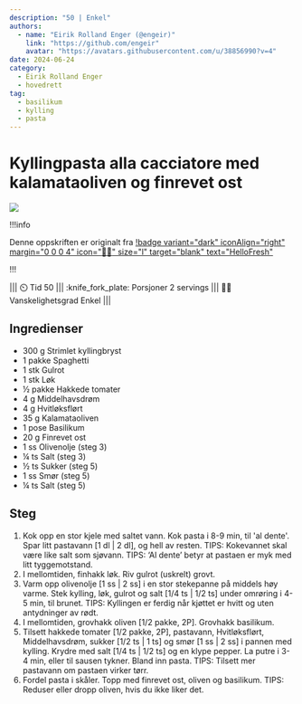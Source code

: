 ```yaml
---
description: "50 | Enkel"
authors:
  - name: "Eirik Rolland Enger (@engeir)"
    link: "https://github.com/engeir"
    avatar: "https://avatars.githubusercontent.com/u/38856990?v=4"
date: 2024-06-24
category:
  - Eirik Rolland Enger
  - hovedrett
tag:
  - basilikum
  - kylling
  - pasta
---
```


# Kyllingpasta alla cacciatore med kalamataoliven og finrevet ost

![](/static/kyllingpasta-alla-cacciatore-med-kalamataoliven-og-finrevet-ost/kyllingpasta-alla-cacciatore-med-kalamataoliven-og-finrevet-ost.webp)

!!!info

Denne oppskriften er originalt fra
[!badge variant="dark" iconAlign="right" margin="0 0 0 4" icon=":cook:" size="l" target="blank" text="HelloFresh"](https://www.hellofresh.no/recipes/kyllingpasta-alla-cacciatore-66274e61ad72ee2f0f4bc8f3)

!!!

<!-- dprint-ignore-start -->
||| :timer_clock: Tid
50
||| :knife_fork_plate: Porsjoner
2 servings
||| :cook: Vanskelighetsgrad
Enkel
|||
<!-- dprint-ignore-end -->

## Ingredienser

- 300 g Strimlet kyllingbryst
- 1 pakke Spaghetti
- 1 stk Gulrot
- 1 stk Løk
- ½ pakke Hakkede tomater
- 4 g Middelhavsdrøm
- 4 g Hvitløksflørt
- 35 g Kalamataoliven
- 1 pose Basilikum
- 20 g Finrevet ost
- 1 ss Olivenolje (steg 3)
- ¼ ts Salt (steg 3)
- ½ ts Sukker (steg 5)
- 1 ss Smør (steg 5)
- ¼ ts Salt (steg 5)

## Steg

1. Kok opp en stor kjele med saltet vann. Kok pasta i 8-9 min, til 'al dente'. Spar litt pastavann [1 dl | 2 dl], og hell av resten. TIPS: Kokevannet skal være like salt som sjøvann. TIPS: ‘Al dente’ betyr at pastaen er myk med litt tyggemotstand.
2. I mellomtiden, finhakk løk. Riv gulrot (uskrelt) grovt.
3. Varm opp olivenolje [1 ss | 2 ss] i en stor stekepanne på middels høy varme. Stek kylling, løk, gulrot og salt [1/4 ts | 1/2 ts] under omrøring i 4-5 min, til brunet. TIPS: Kyllingen er ferdig når kjøttet er hvitt og uten antydninger av rødt.
4. I mellomtiden, grovhakk oliven [1/2 pakke, 2P]. Grovhakk basilikum.
5. Tilsett hakkede tomater [1/2 pakke, 2P], pastavann, Hvitløksflørt, Middelhavsdrøm, sukker [1/2 ts | 1 ts] og smør [1 ss | 2 ss] i pannen med kylling. Krydre med salt [1/4 ts | 1/2 ts] og en klype pepper. La putre i 3-4 min, eller til sausen tykner. Bland inn pasta. TIPS: Tilsett mer pastavann om pastaen virker tørr.
6. Fordel pasta i skåler. Topp med finrevet ost, oliven og basilikum. TIPS: Reduser eller dropp oliven, hvis du ikke liker det.

<script type="application/ld+json">
{
  "author": {
    "@type": "Person",
    "name": "HelloFresh",
    "url": "https://www.hellofresh.no/recipes/kyllingpasta-alla-cacciatore-66274e61ad72ee2f0f4bc8f3"
  },
  "image": "https://img.hellofresh.com/f_auto,fl_lossy,h_640,q_auto,w_1200/hellofresh_s3/image/HF_Y24_R08_BW10_SE_C22479-1_MAIN_low-25af6855.jpg",
  "site_name": "HelloFresh",
  "@context": "https://schema.org",
  "@type": "Recipe",
  "recipeCategory": "",
  "cookTime": 25,
  "recipeCuisine": "Italienske",
  "publisher": {
    "@type": "Organization",
    "name": "hellofresh.com"
  },
  "recipeIngredient": [
    "300 g Strimlet kyllingbryst",
    "1 pakke Spaghetti",
    "1 stk Gulrot",
    "1 stk Løk",
    "½ pakke Hakkede tomater",
    "4 g Middelhavsdrøm",
    "4 g Hvitløksflørt",
    "35 g Kalamataoliven",
    "1 pose Basilikum",
    "20 g Finrevet ost",
    "1 ss Olivenolje (steg 3)",
    "¼ ts Salt (steg 3)",
    "½ ts Sukker (steg 5)",
    "1 ss Smør (steg 5)",
    "¼ ts Salt (steg 5)"
  ],
  "recipeInstructions": [
    {
      "@type": "HowToStep",
      "text": "Kok opp en stor kjele med saltet vann. Kok pasta i 8-9 min, til 'al dente'. Spar litt pastavann [1 dl | 2 dl], og hell av resten. TIPS: Kokevannet skal være like salt som sjøvann. TIPS: ‘Al dente’ betyr at pastaen er myk med litt tyggemotstand."
    },
    {
      "@type": "HowToStep",
      "text": "I mellomtiden, finhakk løk. Riv gulrot (uskrelt) grovt."
    },
    {
      "@type": "HowToStep",
      "text": "Varm opp olivenolje [1 ss | 2 ss] i en stor stekepanne på middels høy varme. Stek kylling, løk, gulrot og salt [1/4 ts | 1/2 ts] under omrøring i 4-5 min, til brunet. TIPS: Kyllingen er ferdig når kjøttet er hvitt og uten antydninger av rødt."
    },
    {
      "@type": "HowToStep",
      "text": "I mellomtiden, grovhakk oliven [1/2 pakke, 2P]. Grovhakk basilikum."
    },
    {
      "@type": "HowToStep",
      "text": "Tilsett hakkede tomater [1/2 pakke, 2P], pastavann, Hvitløksflørt, Middelhavsdrøm, sukker [1/2 ts | 1 ts] og smør [1 ss | 2 ss] i pannen med kylling. Krydre med salt [1/4 ts | 1/2 ts] og en klype pepper. La putre i 3-4 min, eller til sausen tykner. Bland inn pasta. TIPS: Tilsett mer pastavann om pastaen virker tørr."
    },
    {
      "@type": "HowToStep",
      "text": "Fordel pasta i skåler. Topp med finrevet ost, oliven og basilikum. TIPS: Reduser eller dropp oliven, hvis du ikke liker det."
    }
  ],
  "inLanguage": "nb-NO",
  "nutrition": {
    "@type": "NutritionInformation",
    "calories": "764 kcal",
    "fatContent": "24.3 g",
    "saturatedFatContent": "8.3 g",
    "carbohydrateContent": "77.7 g",
    "sugarContent": "14.2 g",
    "proteinContent": "53.9 g",
    "sodiumContent": "0.9 mg",
    "servingSize": "481"
  },
  "prepTime": 25,
  "name": "Kyllingpasta alla cacciatore med kalamataoliven og finrevet ost",
  "totalTime": 50,
  "recipeYield": "2 servings",
  "pattern": "kyllingpasta-alla-cacciatore-med-kalamataoliven-og-finrevet-ost"
}
</script>
